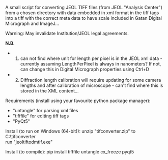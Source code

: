 A small script for converting JEOL TIFF files (from JEOL "Analysis Center") from a chosen directory with data embedded in xml format  in the tiff tags into a tiff with the correct meta data to have scale included in Gatan Digital Micrograph and ImageJ...

Warning: May invalidate Institution/JEOL legal agreements.

<b>N.B.</b>
 - 1. can not find where unit for length per pixel is in the JEOL xml data -
    currently assuming LengthPerPixel is always in nanometers? If not, can
    change this in Digital Micrograph properties using Ctrl+D
 - 2. Diffraction length calibration will require updating for some camera
    lengths and after calibration of microscope - can't find where this is
    stored in the XML content...

Requirements (install using your favourite python package manager):
 - "untangle" for parsing xml files
 - "tifffile" for editing tiff tags
 - "PyQt5"

Install (to run on Windows (64-bit)):
 unzip "tifconverter.zip" to C:\tifconverter\
 run "jeoltiftodmtif.exe"


Install (to compile):
 pip install tifffile untangle cx_freeze pyqt5
